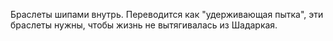 
Браслеты шипами внутрь.
Переводится как "удерживающая пытка", эти браслеты нужны, чтобы жизнь не вытягивалась из Шадаркая. 


